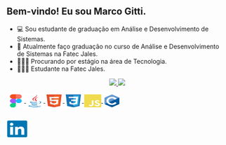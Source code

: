 ## Bem-vindo! Eu sou Marco Gitti.

- 💻 Sou estudante de graduação em Análise e Desenvolvimento de Sistemas.
- 🌱 Atualmente faço graduação no curso de Análise e Desenvolvimento de Sistemas na Fatec Jales.
- 👨🏻‍💻 Procurando por estágio na área de Tecnologia.
- 👨🏻‍💻 Estudante na Fatec Jales.

<div align="center">
  <a href="https://github.com/marcogitti/">
  <img height="165em" src="https://github-readme-stats.vercel.app/api?username=marcogitti&show_icons=true&theme=dark&include_all_commits=true&count_private=true"/>
  <img height="165em" src="https://github-readme-stats.vercel.app/api/top-langs/?username=marcogitti&layout=compact&langs_count=7&theme=dark"/>
</div>

<div style="display: inline_block"><br>
  <img align="center" alt="Java logo" height="30" width="40" src="https://raw.githubusercontent.com/devicons/devicon/master/icons/figma/figma-original.svg">
  <img align="center" alt="Java logo" height="30" width="40" src="https://raw.githubusercontent.com/devicons/devicon/master/icons/java/java-original.svg">
  <img align="center" alt="HTML logo" height="30" width="40" src="https://raw.githubusercontent.com/devicons/devicon/master/icons/html5/html5-original.svg">
  <img align="center" alt="CSS logo" height="30" width="40" src="https://raw.githubusercontent.com/devicons/devicon/master/icons/css3/css3-original.svg">
  <img align="center" alt="Js logo" height="30" width="40" src="https://raw.githubusercontent.com/devicons/devicon/master/icons/javascript/javascript-plain.svg">
  <img align="center" alt="Csharp logo" height="30" width="40" src="https://raw.githubusercontent.com/devicons/devicon/master/icons/c/c-original.svg">
</div>

##
 
<div> 
  <a href="https://br.linkedin.com/in/marco-gitti" target="_blank"><img src="https://raw.githubusercontent.com/devicons/devicon/master/icons/linkedin/linkedin-original.svg" height="40" width="48"></a>  
</div>
